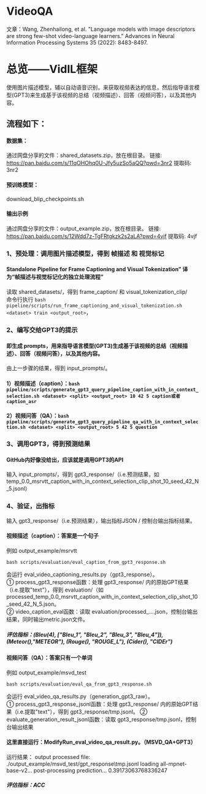 # VideoQA
文章：Wang, Zhenhailong, et al. "Language models with image descriptors are strong few-shot video-language learners." Advances in Neural Information Processing Systems 35 (2022): 8483-8497.
# 总览——VidIL框架
使用图片描述模型，辅以自动语音识别，来获取视频表达的信息，然后指导语言模型(GPT3)来生成基于该视频的总结（视频描述）、回答（视频问答），以及其他内容。
## 流程如下：
#### 数据集：
通过网盘分享的文件：shared_datasets.zip，放在根目录。
链接: https://pan.baidu.com/s/11qOHOhq0U-Jfy5uzSo5aQQ?pwd=3nr2 提取码: 3nr2
#### 预训练模型：
download_blip_checkpoints.sh
#### 输出示例
通过网盘分享的文件：output_example.zip，放在根目录。
链接: https://pan.baidu.com/s/12Wdd7z-TgFRtgkzk2s2aLA?pwd=4vjf 提取码: 4vjf
### 1、预处理：调用图片描述模型，得到 帧描述 和 视觉标记
#### Standalone Pipeline for Frame Captioning and Visual Tokenization” 译为“帧描述与视觉标记化的独立处理流程”
读取 shared_datasets/，得到 frame_caption/ 和 visual_tokenization_clip/ <br>
命令行执行 ```bash pipeline/scripts/run_frame_captioning_and_visual_tokenization.sh <dataset> train <output_root>```，

### 2、编写交给GPT3的提示
#### 即生成 prompts，用来指导语言模型(GPT3)生成基于该视频的总结（视频描述）、回答（视频问答），以及其他内容。
由上一步骤的结果，得到 input_prompts/。
#### 1）视频描述（caption）：```bash pipeline/scripts/generate_gpt3_query_pipeline_caption_with_in_context_selection.sh <dataset> <split> <output_root> 10 42 5 caption或者caption_asr```
#### 2）视频问答（QA）：```bash pipeline/scripts/generate_gpt3_query_pipeline_qa_with_in_context_selection.sh <dataset> <split> <output_root> 5 42 5 question```

### 3、调用GPT3，得到预测结果
#### GitHub内好像没给出，应该就是调用GPT3的API
输入 input_prompts/，得到 gpt3_response/（i.e.预测结果，如 temp_0.0_msrvtt_caption_with_in_context_selection_clip_shot_10_seed_42_N_5.jsonl）

### 4、验证，出指标
输入 gpt3_response/（i.e.预测结果），输出指标JSON / 控制台输出指标结果。
#### 视频描述（caption）：答案是一个句子
例如 output_example/msrvtt  
```
bash scripts/evaluation/eval_caption_from_gpt3_response.sh
```
会运行 eval_video_captioning_results.py（gpt3_response）。<br>
① process_gpt3_response函数：处理 gpt3_response/ 内的原始GPT结果（i.e.提取"text"），得到 evaluation/（如processed_temp_0.0_msrvtt_caption_with_in_context_selection_clip_shot_10_seed_42_N_5.json。  
② video_caption_eval函数：读取 evaluation/processed_....json，控制台输出结果，同时输出metric.json文件。  
##### 评估指标：(Bleu(4), ["Bleu_1", "Bleu_2", "Bleu_3", "Bleu_4"]), (Meteor(),"METEOR"), (Rouge(), "ROUGE_L"), (Cider(), "CIDEr")

#### 视频问答（QA）：答案只有一个单词
例如 output_example/msvd_test  
```
bash scripts/evaluation/eval_qa_from_gpt3_response.sh
```
会运行 eval_video_qa_results.py（generation_gpt3_raw）。<br>
① process_gpt3_response_jsonl函数：处理 gpt3_response/ 内的原始GPT结果（i.e.提取"text"），得到 gpt3_response/tmp.jsonl。
② evaluate_generation_result_jsonl函数：读取 gpt3_response/tmp.jsonl，控制台输出结果
#### 这里直接运行：ModifyRun_eval_video_qa_result.py。（MSVD_QA+GPT3）
运行结果：
output processed file: ./output_example/msvd_test/gpt_response\tmp.jsonl
loading all-mpnet-base-v2...
post-processing prediction...
0.39173063768336247
##### 评估指标：ACC